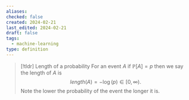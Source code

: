 ```yaml
---
aliases: 
checked: false
created: 2024-02-21
last_edited: 2024-02-21
draft: false
tags:
  - machine-learning
type: definition
---
```

>[!tldr] Length of a probability
>For an event $A$ if $\mathbb{P}[A] = p$ then we say the length of $A$ is 
>$$length(A) = -\log(p) \in [0, \infty).$$
>Note the lower the probability of the event the longer it is.

